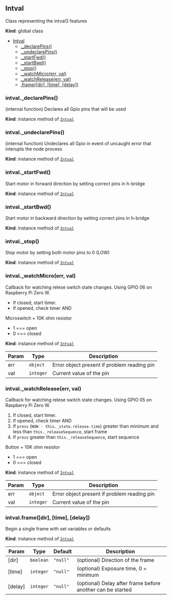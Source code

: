 <a name="Intval"></a>

## Intval
Class representing the intval3 features

**Kind**: global class  

* [Intval](#Intval)
    * [._declarePins()](#Intval+_declarePins)
    * [._undeclarePins()](#Intval+_undeclarePins)
    * [._startFwd()](#Intval+_startFwd)
    * [._startBwd()](#Intval+_startBwd)
    * [._stop()](#Intval+_stop)
    * [._watchMicro(err, val)](#Intval+_watchMicro)
    * [._watchRelease(err, val)](#Intval+_watchRelease)
    * [.frame([dir], [time], [delay])](#Intval+frame)

<a name="Intval+_declarePins"></a>

### intval._declarePins()
(internal function) Declares all Gpio pins that will be used

**Kind**: instance method of [<code>Intval</code>](#Intval)  
<a name="Intval+_undeclarePins"></a>

### intval._undeclarePins()
(internal function) Undeclares all Gpio in event of uncaught error
that interupts the node process

**Kind**: instance method of [<code>Intval</code>](#Intval)  
<a name="Intval+_startFwd"></a>

### intval._startFwd()
Start motor in forward direction by setting correct pins in h-bridge

**Kind**: instance method of [<code>Intval</code>](#Intval)  
<a name="Intval+_startBwd"></a>

### intval._startBwd()
Start motor in backward direction by setting correct pins in h-bridge

**Kind**: instance method of [<code>Intval</code>](#Intval)  
<a name="Intval+_stop"></a>

### intval._stop()
Stop motor by setting both motor pins to 0 (LOW)

**Kind**: instance method of [<code>Intval</code>](#Intval)  
<a name="Intval+_watchMicro"></a>

### intval._watchMicro(err, val)
Callback for watching relese switch state changes.
Using GPIO 06 on Raspberry Pi Zero W.
* If closed, start timer.
* If opened, check timer AND

Microswitch + 10K ohm resistor 
* 1 === open 
* 0 === closed

**Kind**: instance method of [<code>Intval</code>](#Intval)  

| Param | Type | Description |
| --- | --- | --- |
| err | <code>object</code> | Error object present if problem reading pin |
| val | <code>integer</code> | Current value of the pin |

<a name="Intval+_watchRelease"></a>

### intval._watchRelease(err, val)
Callback for watching relese switch state changes.
Using GPIO 05 on Raspberry Pi Zero W.

1) If closed, start timer.
2) If opened, check timer AND
3) If `press` (`NOW - this._state.release.time`) greater than minimum and less than `this._releaseSequence`, start frame
4) If `press` greater than `this._releaseSequence`, start sequence

Button + 10K ohm resistor 
* 1 === open 
* 0 === closed

**Kind**: instance method of [<code>Intval</code>](#Intval)  

| Param | Type | Description |
| --- | --- | --- |
| err | <code>object</code> | Error object present if problem reading pin |
| val | <code>integer</code> | Current value of the pin |

<a name="Intval+frame"></a>

### intval.frame([dir], [time], [delay])
Begin a single frame with set variables or defaults

**Kind**: instance method of [<code>Intval</code>](#Intval)  

| Param | Type | Default | Description |
| --- | --- | --- | --- |
| [dir] | <code>boolean</code> | <code>&quot;null&quot;</code> | (optional) Direction of the frame |
| [time] | <code>integer</code> | <code>&quot;null&quot;</code> | (optional) Exposure time, 0 = minimum |
| [delay] | <code>integer</code> | <code>&quot;null&quot;</code> | (optional) Delay after frame before another can be started |

